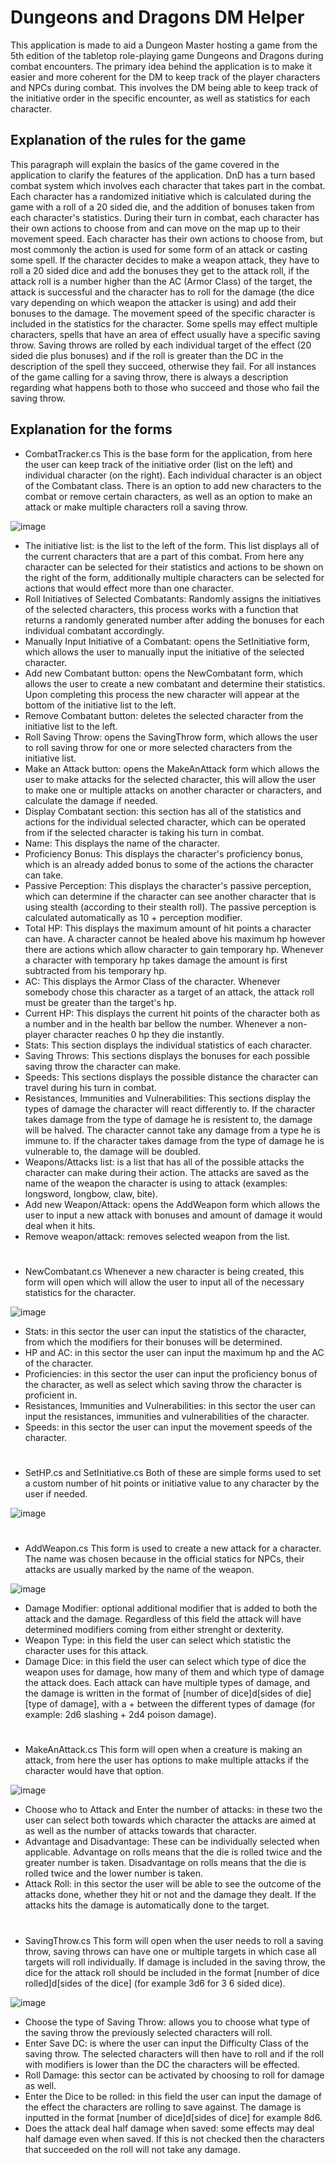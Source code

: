 # Dungeons and Dragons DM Helper
This application is made to aid a Dungeon Master hosting a game from the 5th edition of the tabletop role-playing game Dungeons and Dragons during combat encounters.  The primary idea behind the application is to make it easier and more coherent for the DM to keep track of the player characters and NPCs during combat. This involves the DM being able to keep track of the initiative order in the specific encounter, as well as statistics for each character.

## Explanation of the rules for the game
This paragraph will explain the basics of the game covered in the application to clarify the features of the application.
DnD has a turn based combat system which involves each character that takes part in the combat. Each character has a randomized initiative which is calculated during the game with a roll of a 20 sided die, and the addition of bonuses taken from each character's statistics.
During their turn in combat, each character has their own actions to choose from and can move on the map up to their movement speed. Each character has their own actions to choose from, but most commonly the action is used for some form of an attack or casting some spell. If the character decides to make a weapon attack, they have to roll a 20 sided dice and add the bonuses they get to the attack roll, if the attack roll is a number higher than the AC (Armor Class) of the target, the attack is successful and the character has to roll for the damage (the dice vary depending on which weapon the attacker is using) and add their bonuses to the damage. The movement speed of the specific character is included in the statistics for the character.
Some spells may effect multiple characters, spells that have an area of effect usually have a specific saving throw. Saving throws are rolled by each individual target of the effect (20 sided die plus bonuses) and if the roll is greater than the DC in the description of the spell they succeed, otherwise they fail. For all instances of the game calling for a saving throw, there is always a description regarding what happens both to those who succeed and those who fail the saving throw.

## Explanation for the forms
- CombatTracker.cs
This is the base form for the application, from here the user can keep track of the initiative order (list on the left) and individual character (on the right). Each individual character is an object of the Combatant class. There is an option to add new characters to the combat or remove certain characters, as well as an option to make an attack or make multiple characters roll a saving throw.

![image](https://github.com/user-attachments/assets/36b46251-4dce-4252-b548-fc398c71cf0c)
- The initiative list: is the list to the left of the form. This list displays all of the current characters that are a part of this combat. From here any character can be selected for their statistics and actions to be shown on the right of the form, additionally multiple characters can be selected for actions that would effect more than one character.
- Roll Initiatives of Selected Combatants: Randomly assigns the initiatives of the selected characters, this process works with a function that returns a randomly generated number after adding the bonuses for each individual combatant accordingly.
- Manually Input Initiative of a Combatant: opens the SetInitiative form, which allows the user to manually input the initiative of the selected character.
- Add new Combatant button: opens the NewCombatant form, which allows the user to create a new combatant and determine their statistics. Upon completing this process the new character will appear at the bottom of the initiative list to the left.
- Remove Combatant button: deletes the selected character from the initiative list to the left.
- Roll Saving Throw: opens the SavingThrow form, which allows the user to roll saving throw for one or more selected characters from the initiative list.
- Make an Attack button: opens the MakeAnAttack form which allows the user to make attacks for the selected character, this will allow the user to make one or multiple attacks on another character or characters, and calculate the damage if needed.
- Display Combatant section: this section has all of the statistics and actions for the individual selected character, which can be operated from if the selected character is taking his turn in combat.
- Name: This displays the name of the character.
- Proficiency Bonus: This displays the character's proficiency bonus, which is an already added bonus to some of the actions the character can take.
- Passive Perception: This displays the character's passive perception, which can determine if the character can see another character that is using stealth (according to their stealth roll). The passive perception is calculated automatically as 10 + perception modifier.
- Total HP: This displays the maximum amount of hit points a character can have. A character cannot be healed above his maximum hp however there are actions which allow character to gain temporary hp. Whenever a character with temporary hp takes damage the amount is first subtracted from his temporary hp.
- AC: This displays the Armor Class of the character. Whenever somebody chose this character as a target of an attack, the attack roll must be greater than the target's hp.
- Current HP: This displays the current hit points of the character both as a number and in the health bar bellow the number. Whenever a non-player character reaches 0 hp they die instantly.
- Stats: This section displays the individual statistics of each character.
- Saving Throws: This sections displays the bonuses for each possible saving throw the character can make.
- Speeds: This sections displays the possible distance the character can travel during his turn in combat.
- Resistances, Immunities and Vulnerabilities: This sections display the types of damage the character will react differently to. If the character takes damage from the type of damage he is resistent to, the damage will be halved. The character cannot take any damage from a type he is immune to. If the character takes damage from the type of damage he is vulnerable to, the damage will be doubled.
- Weapons/Attacks list: is a list that has all of the possible attacks the character can make during their action. The attacks are saved as the name of the weapon the character is using to attack (examples: longsword, longbow, claw, bite).
- Add new Weapon/Attack: opens the AddWeapon form which allows the user to input a new attack with bonuses and amount of damage it would deal when it hits.
- Remove weapon/attack: removes selected weapon from the list.
#
- NewCombatant.cs
Whenever a new character is being created, this form will open which will allow the user to input all of the necessary statistics for the character.

![image](https://github.com/user-attachments/assets/3fe7d7e2-e620-4b05-9d6e-1b69cc7cfdca)
- Stats: in this sector the user can input the statistics of the character, from which the modifiers for their bonuses will be determined.
- HP and AC: in this sector the user can input the maximum hp and the AC of the character.
- Proficiencies: in this sector the user can input the proficiency bonus of the character, as well as select which saving throw the character is proficient in.
- Resistances, Immunities and Vulnerabilities: in this sector the user can input the resistances, immunities and vulnerabilities of the character.
- Speeds: in this sector the user can input the movement speeds of the character.
#
- SetHP.cs and SetInitiative.cs
Both of these are simple forms used to set a custom number of hit points or initiative value to any character by the user if needed.

![image](https://github.com/user-attachments/assets/fecdb54a-9bd3-4906-835b-4691762cf368)
#
- AddWeapon.cs
This form is used to create a new attack for a character. The name was chosen because in the official statics for NPCs, their attacks are usually marked by the name of the weapon.

![image](https://github.com/user-attachments/assets/1759fdaa-4afb-47f6-9a05-b816b824d236)
- Damage Modifier: optional additional modifier that is added to both the attack and the damage. Regardless of this field the attack will have determined modifiers coming from either strenght or dexterity.
- Weapon Type: in this field the user can select which statistic the character uses for this attack.
- Damage Dice: in this field the user can select which type of dice the weapon uses for damage, how many of them and which type of damage the attack does. Each attack can have multiple types of damage, and the damage is written in the format of [number of dice]d[sides of die] [type of damage], with a + between the different types of damage (for example: 2d6 slashing + 2d4 poison damage).
#
- MakeAnAttack.cs
This form will open when a creature is making an attack, from here the user has options to make multiple attacks if the character would have that option.

![image](https://github.com/user-attachments/assets/f8ffe064-5d78-4e41-ae87-0dd3aed56f6f)
- Choose who to Attack and Enter the number of attacks: in these two the user can select both towards which character the attacks are aimed at as well as the number of attacks towards that character.
- Advantage and Disadvantage: These can be individually selected when applicable. Advantage on rolls means that the die is rolled twice and the greater number is taken. Disadvantage on rolls means that the die is rolled twice and the lower number is taken.
- Attack Roll: in this sector the user will be able to see the outcome of the attacks done, whether they hit or not and the damage they dealt. If the attacks hits the damage is automatically done to the target.
#
- SavingThrow.cs
 This form will open when the user needs to roll a saving throw, saving throws can have one or multiple targets in which case all targets will roll individually. If damage is included in the saving throw, the dice for the attack roll should be included in the format [number of dice rolled]d[sides of the dice] (for example 3d6 for 3 6 sided dice).

![image](https://github.com/user-attachments/assets/2201ad4a-f6f1-45a5-8827-cf972cf69186)
- Choose the type of Saving Throw: allows you to choose what type of the saving throw the previously selected characters will roll.
- Enter Save DC: is where the user can input the Difficulty Class of the saving throw. The selected characters will then have to roll and if the roll with modifiers is lower than the DC the characters will be effected.
- Roll Damage: this sector can be activated by choosing to roll for damage as well.
- Enter the Dice to be rolled: in this field the user can input the damage of the effect the characters are rolling to save against. The damage is inputted in the format [number of dice]d[sides of dice] for example 8d6.
- Does the attack deal half damage when saved: some effects may deal half damage even when saved. If this is not checked then the characters that succeeded on the roll will not take any damage.
#
